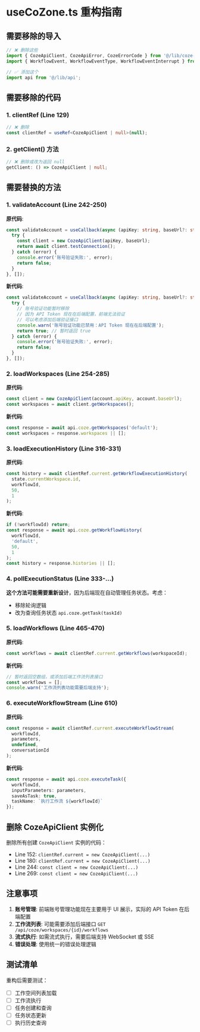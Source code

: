 # useCoZone.ts 重构指南

## 需要移除的导入

```typescript
// ❌ 删除这些
import { CozeApiClient, CozeApiError, CozeErrorCode } from '@/lib/coze-api';
import { WorkflowEvent, WorkflowEventType, WorkflowEventInterrupt } from '@coze/api';

// ✅ 添加这个
import api from '@/lib/api';
```

## 需要移除的代码

### 1. clientRef (Line 129)
```typescript
// ❌ 删除
const clientRef = useRef<CozeApiClient | null>(null);
```

### 2. getClient() 方法
```typescript
// ❌ 删除或改为返回 null
getClient: () => CozeApiClient | null;
```

## 需要替换的方法

### 1. validateAccount (Line 242-250)

**原代码**:
```typescript
const validateAccount = useCallback(async (apiKey: string, baseUrl?: string): Promise<boolean> => {
  try {
    const client = new CozeApiClient(apiKey, baseUrl);
    return await client.testConnection();
  } catch (error) {
    console.error('账号验证失败:', error);
    return false;
  }
}, []);
```

**新代码**:
```typescript
const validateAccount = useCallback(async (apiKey: string, baseUrl?: string): Promise<boolean> => {
  try {
    // 账号验证功能暂时移除
    // 因为 API Token 现在在后端配置，前端无法验证
    // 可以考虑添加后端验证接口
    console.warn('账号验证功能已禁用：API Token 现在在后端配置');
    return true; // 暂时返回 true
  } catch (error) {
    console.error('账号验证失败:', error);
    return false;
  }
}, []);
```

### 2. loadWorkspaces (Line 254-285)

**原代码**:
```typescript
const client = new CozeApiClient(account.apiKey, account.baseUrl);
const workspaces = await client.getWorkspaces();
```

**新代码**:
```typescript
const response = await api.coze.getWorkspaces('default');
const workspaces = response.workspaces || [];
```

### 3. loadExecutionHistory (Line 316-331)

**原代码**:
```typescript
const history = await clientRef.current.getWorkflowExecutionHistory(
  state.currentWorkspace.id,
  workflowId,
  50,
  1
);
```

**新代码**:
```typescript
if (!workflowId) return;
const response = await api.coze.getWorkflowHistory(
  workflowId,
  'default',
  50,
  1
);
const history = response.histories || [];
```

### 4. pollExecutionStatus (Line 333-...)

**这个方法可能需要重新设计**，因为后端现在自动管理任务状态。考虑：
- 移除轮询逻辑
- 改为查询任务状态 `api.coze.getTask(taskId)`

### 5. loadWorkflows (Line 465-470)

**原代码**:
```typescript
const workflows = await clientRef.current.getWorkflows(workspaceId);
```

**新代码**:
```typescript
// 暂时返回空数组，或添加后端工作流列表接口
const workflows = [];
console.warn('工作流列表功能需要后端支持');
```

### 6. executeWorkflowStream (Line 610)

**原代码**:
```typescript
const response = await clientRef.current.executeWorkflowStream(
  workflowId,
  parameters,
  undefined,
  conversationId
);
```

**新代码**:
```typescript
const response = await api.coze.executeTask({
  workflowId,
  inputParameters: parameters,
  saveAsTask: true,
  taskName: `执行工作流 ${workflowId}`
});
```

## 删除 CozeApiClient 实例化

删除所有创建 `CozeApiClient` 实例的代码：

- Line 152: `clientRef.current = new CozeApiClient(...)`
- Line 180: `clientRef.current = new CozeApiClient(...)`
- Line 244: `const client = new CozeApiClient(...)`
- Line 269: `const client = new CozeApiClient(...)`

## 注意事项

1. **账号管理**: 前端账号管理功能现在主要用于 UI 展示，实际的 API Token 在后端配置
2. **工作流列表**: 可能需要添加后端接口 `GET /api/coze/workspaces/{id}/workflows`
3. **流式执行**: 如需流式执行，需要后端支持 WebSocket 或 SSE
4. **错误处理**: 使用统一的错误处理逻辑

## 测试清单

重构后需要测试：
- [ ] 工作空间列表加载
- [ ] 工作流执行
- [ ] 任务创建和查询
- [ ] 任务状态更新
- [ ] 执行历史查询
